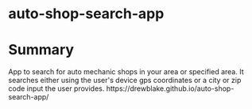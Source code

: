 # auto-shop-search-app
<h1>Summary</h1>
App to search for auto mechanic shops in your area or specified area.  It searches either using the user's device gps coordinates or a city or zip code input the user provides.
https://drewblake.github.io/auto-shop-search-app/
